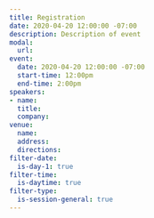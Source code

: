 ```yaml
---
title: Registration
date: 2020-04-20 12:00:00 -07:00
description: Description of event
modal:
  url: 
event:
  date: 2020-04-20 12:00:00 -07:00
  start-time: 12:00pm
  end-time: 2:00pm
speakers:
- name: 
  title: 
  company: 
venue:
  name: 
  address: 
  directions: 
filter-date:
  is-day-1: true
filter-time:
  is-daytime: true
filter-type:
  is-session-general: true
---
```


